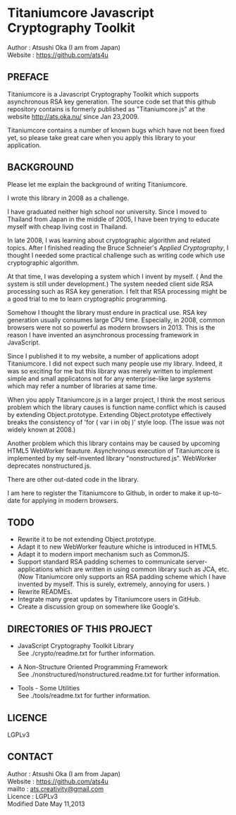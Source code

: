 
Titaniumcore Javascript Cryptography Toolkit
============================================

Author :  Atsushi Oka (I am from Japan)  
Website : https://github.com/ats4u  

PREFACE
-------

Titaniumcore is a Javascript Cryptography Toolkit which supports asynchronous
RSA key generation. The source code set that this github repository contains
is formerly published as "Titaniumcore.js" at the website http://ats.oka.nu/
since Jan 23,2009.

Titaniumcore contains a number of known bugs which have not been fixed yet, so
please take great care when you apply this library to your application.



BACKGROUND
----------

Please let me explain the background of writing Titaniumcore.

I wrote this library in 2008 as a challenge. 

I have graduated neither high school nor university. Since I moved to Thailand
from Japan in the middle of 2005, I have been trying to educate myself with
cheap living cost in Thailand.

In late 2008, I was learning about cryptographic algorithm and related topics.
After I finished reading the Bruce Schneier's _Applied Cryptography_, I thought
I needed some practical challenge such as writing code which use cryptographic
algorithm.

At that time, I was developing a system which I invent by myself. ( And the
system is still under development.) The system needed client side RSA processing
such as RSA key generation. I felt that RSA processing might be a good trial to
me to learn cryptographic programming.

Somehow I thought the library must endure in practical use. RSA key generation
usually consumes large CPU time. Especially, in 2008, common browsers were not
so powerful as modern browsers in 2013. This is the reason I have invented an
asynchronous processing framework in JavaScript.

Since I published it to my website, a number of applications adopt
Titaniumcore.  I did not expect such many people use my library. Indeed, it was
so exciting for me but this library was merely written to implement simple and
small applicatons not for any enterprise-like large systems which may refer
a number of libraries at same time.

When you apply Titaniumcore.js in a larger project, I think the most serious
problem which the library causes is function name conflict which is caused by
extending Object.prototype. Extending Object.prototype effectively breaks the
consistency of 'for ( var i in obj )' style loop. (The issue was not widely
known at 2008.)

Another problem which this library contains may be caused by upcoming HTML5
WebWorker feauture. Asynchronous execution of Titaniumcore is implemented by my
self-invented library "nonstructured.js". WebWorker deprecates
nonstructured.js.

There are other out-dated code in the library.

I am here to register the Titaniumcore to Github, in order to make it up-to-date
for applying in modern browsers.



TODO
----
- Rewrite it to be not extending Object.prototype.
- Adapt it to new WebWorker feauture whiche is introduced in HTML5.
- Adapt it to modern import mechanism such as CommonJS.
- Support standard RSA padding schemes to communicate server-applications which
  are written in using common library such as JCA, etc.  (Now Titaniumcore only
  supports an RSA padding scheme which I have invented by myself. This is
  surely, extremely, annoying for users. )
- Rewrite READMEs.
- Integrate many great updates by Titaniumcore users in GitHub.
- Create a discussion group on somewhere like Google's.



DIRECTORIES OF THIS PROJECT
---------------------------

- JavaScript Cryptography Toolkit Library   
  See ./crypto/readme.txt for further information.

- A Non-Structure Oriented Programming Framework   
  See  ./nonstructured/nonstructured.readme.txt for further information.


- Tools - Some Utilities   
  See ./tools/readme.txt for further information.



LICENCE
-------
LGPLv3  

  
CONTACT
--------
Author :  Atsushi Oka (I am from Japan)  
Website : https://github.com/ats4u  
mailto : ats.creativity@gmail.com  
Licence : LGPLv3  
Modified Date May 11,2013  


